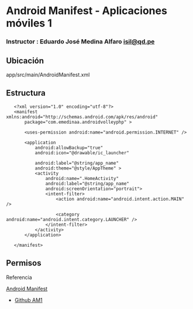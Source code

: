 # Android Manifest - Aplicaciones móviles 1

### Instructor : Eduardo José Medina Alfaro isil@qd.pe

## Ubicación

app/src/main/AndroidManifest.xml

## Estructura

 ```
	<?xml version="1.0" encoding="utf-8"?>
	<manifest xmlns:android="http://schemas.android.com/apk/res/android"
	    package="com.emedinaa.androidvolleyphp" >

	    <uses-permission android:name="android.permission.INTERNET" />

	    <application
	        android:allowBackup="true"
	        android:icon="@drawable/ic_launcher"

	        android:label="@string/app_name"
	        android:theme="@style/AppTheme" >
	        <activity
	            android:name=".HomeActivity"
	            android:label="@string/app_name"
	            android:screenOrientation="portrait">
	            <intent-filter>
	                <action android:name="android.intent.action.MAIN" />

	                <category android:name="android.intent.category.LAUNCHER" />
	            </intent-filter>
	        </activity>
	    </application>

	</manifest>
 ```

## Permisos


Referencia

[Android Manifest](http://developer.android.com/guide/topics/manifest/manifest-intro.html)

 * [Github AM1](https://github.com/ISILAndroid/am1_group2015_1)

